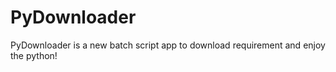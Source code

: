# PyDownloader
PyDownloader is a new batch script app to download requirement and enjoy the python!
